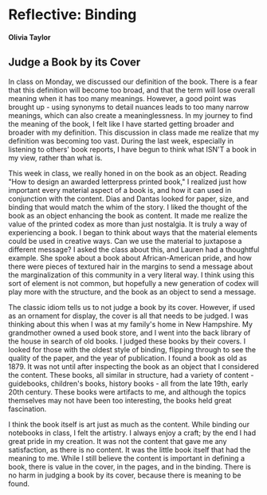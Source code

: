 # Reflective: Binding

#### Olivia Taylor

## Judge a Book by its Cover

In class on Monday, we discussed our definition of the book. There is a fear that this definition will become too broad, and that the term will lose overall meaning when it has too many meanings. However, a good point was brought up - using synonyms to detail nuances leads to too many narrow meanings, which can also create a meaninglessness. In my journey to find the meaning of the book, I felt like I have started getting broader and broader with my definition. This discussion in class made me realize that my definition was becoming too vast. During the last week, especially in listening to others' book reports, I have begun to think what ISN'T a book in my view, rather than what is.

This week in class, we really honed in on the book as an object. Reading "How to design an awarded letterpress printed book," I realized just how important every material aspect of a book is, and how it can used in conjunction with the content. Dias and Dantas looked for paper, size, and binding that would match the whim of the story. I liked the thought of the book as an object enhancing the book as content. It made me realize the value of the printed codex as more than just nostalgia. It is truly a way of experiencing a book. I began to think about ways that the material elements could be used in creative ways. Can we use the material to juxtapose a different message? I asked the class about this, and Lauren had a thoughtful example. She spoke about a book about African-American pride, and how there were pieces of textured hair in the margins to send a message about the marginalization of this community in a very literal way. I think using this sort of element is not common, but hopefully a new generation of codex will play more with the structure, and the book as an object to send a message.

The classic idiom tells us to not judge a book by its cover. However, if used as an ornament for display, the cover is all that needs to be judged. I was thinking about this when I was at my family's home in New Hampshire. My grandmother owned a used book store, and I went into the back library of the house in search of old books. I judged these books by their covers. I looked for those with the oldest style of binding, flipping through to see the quality of the paper, and the year of publication. I found a book as old as 1879. It was not until after inspecting the book as an object that I considered the content. These books, all similar in structure, had a variety of content - guidebooks, children's books, history books - all from the late 19th, early 20th century. These books were artifacts to me, and although the topics themselves may not have been too interesting, the books held great fascination.

I think the book itself is art just as much as the content. While binding our notebooks in class, I felt the artistry. I always enjoy a craft; by the end I had great pride in my creation. It was not the content that gave me any satisfaction, as there is no content. It was the little book itself that had the meaning to me. While I still believe the content is important in defining a book, there is value in the cover, in the pages, and in the binding. There is no harm in judging a book by its cover, because there is meaning to be found.
